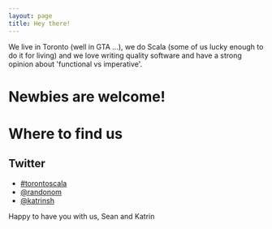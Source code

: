 ```yaml
---
layout: page
title: Hey there!
---
```


<p class="message">
  We live in Toronto (well in GTA ...), we do Scala (some of us lucky enough to do it for living) and we love writing quality software and have a strong opinion about 'functional vs imperative'.
</p>

# Newbies are welcome!

# Where to find us

## Twitter

* [#torontoscala](https://twitter.com/hashtag/torontoscala)
* [@randonom](https://twitter.com/randonom)
* [@katrinsh](https://twitter.com/katrinsh)

Happy to have you with us,
Sean and Katrin
